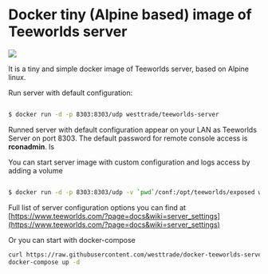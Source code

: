 # Docker tiny (Alpine based) image of Teeworlds server

[![](https://images.microbadger.com/badges/image/westtrade/teeworlds-server.svg)](https://microbadger.com/images/westtrade/teeworlds-server "Get your own image badge on microbadger.com")

It is a tiny and simple docker image of Teeworlds server, based on Alpine linux.

Run server with default configuration:

```bash

$ docker run -d -p 8303:8303/udp westtrade/teeworlds-server

```

Runned server with default configuration appear on your LAN as Teeworlds Server
on port 8303. The default password for remote console access is **rconadmin**.
ls

You can start server image with custom configuration and logs access by adding a volume

```bash

$ docker run -d -p 8303:8303/udp -v `pwd`/conf:/opt/teeworlds/exposed westtrade/teeworlds-server

```

Full list of server configuration options you can find at [https://www.teeworlds.com/?page=docs&wiki=server_settings](https://www.teeworlds.com/?page=docs&wiki=server_settings)

Or you can start with docker-compose

```bash
curl https://raw.githubusercontent.com/westtrade/docker-teeworlds-server/master/docker-compose.yml > docker-compose.yml
docker-compose up -d
```
